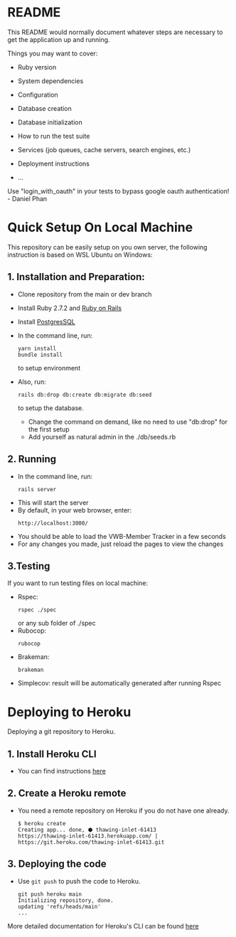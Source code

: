 # README

This README would normally document whatever steps are necessary to get the
application up and running.

Things you may want to cover:

* Ruby version

* System dependencies

* Configuration

* Database creation

* Database initialization

* How to run the test suite

* Services (job queues, cache servers, search engines, etc.)

* Deployment instructions

* ...

Use "login_with_oauth" in your tests to bypass google oauth authentication! - Daniel Phan

# Quick Setup On Local Machine
This repository can be easily setup on you own server, the following instruction is based on WSL Ubuntu on Windows:
## 1. Installation and Preparation:
- Clone repository from the main or dev branch
- Install Ruby 2.7.2 and [Ruby on Rails](https://guides.rubyonrails.org/getting_started.html)
- Install [PostgresSQL](https://www.postgresql.org/download/)
- In the command line, run:
    ```
    yarn install
    bundle install
    ```
    to setup environment
- Also, run:
    ```
    rails db:drop db:create db:migrate db:seed
    ```
    to setup the database.
    
    - Change the command on demand, like no need to use "db:drop" for the first setup
    - Add yourself as natural admin in the ./db/seeds.rb
## 2. Running
- In the command line, run:
    ```
    rails server
    ```
- This will start the server
- By default, in your web browser, enter:
    ```
    http://localhost:3000/
    ```
- You should be able to load the VWB-Member Tracker in a few seconds
- For any changes you made, just reload the pages to view the changes
## 3.Testing
If you want to run testing files on local machine:

- Rspec:
    ```
    rspec ./spec
    ```
    or any sub folder of ./spec
- Rubocop:
    ```
    rubocop
    ```
- Brakeman:
    ```
    brakeman
    ```
- Simplecov: result will be automatically generated after running Rspec

# Deploying to Heroku
Deploying a git repository to Heroku.
## 1. Install Heroku CLI
- You can find instructions [here](https://devcenter.heroku.com/articles/heroku-cli#download-and-install)
## 2. Create a Heroku remote
- You need a remote repository on Heroku if you do not have one already.
    ```
    $ heroku create
    Creating app... done, ⬢ thawing-inlet-61413
    https://thawing-inlet-61413.herokuapp.com/ | https://git.heroku.com/thawing-inlet-61413.git
    ```
## 3. Deploying the code
- Use ```git push``` to push the code to Heroku.
    ```
    git push heroku main
    Initializing repository, done.
    updating 'refs/heads/main'
    ...
    ```
More detailed documentation for Heroku's CLI can be found [here](https://devcenter.heroku.com/articles/git#prerequisites-install-git-and-the-heroku-cli)
